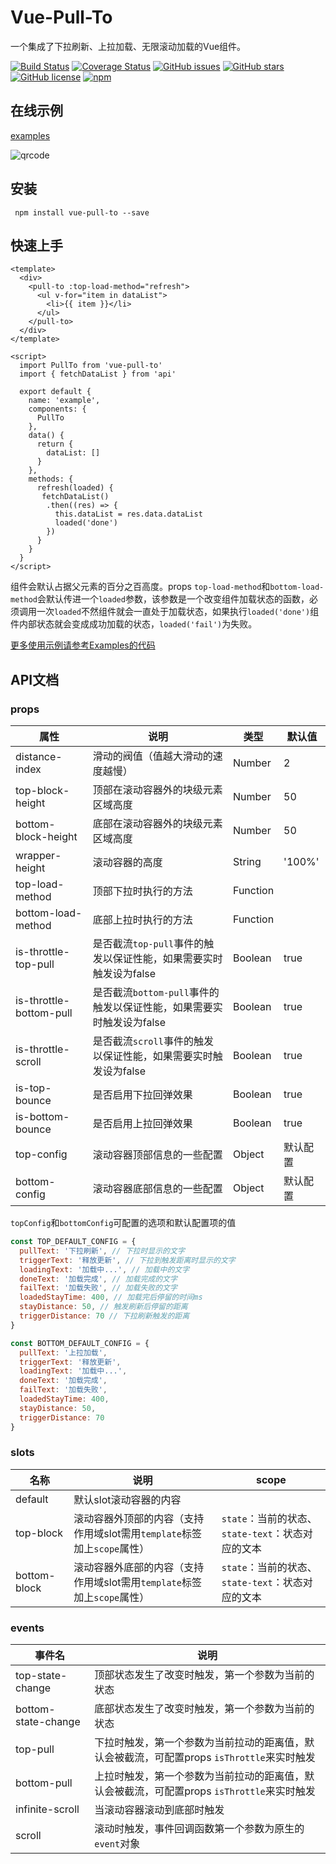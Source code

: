 # Vue-Pull-To
一个集成了下拉刷新、上拉加载、无限滚动加载的Vue组件。

[![Build Status](https://travis-ci.org/stackjie/vue-pull-to.svg?branch=master)](https://travis-ci.org/stackjie/vue-pull-to)
[![Coverage Status](https://coveralls.io/repos/github/stackjie/vue-pull-to/badge.svg?branch=master)](https://coveralls.io/github/stackjie/vue-pull-to?branch=master)
[![GitHub issues](https://img.shields.io/github/issues/stackjie/vue-pull-to.svg)](https://github.com/stackjie/vue-pull-to/issues)
[![GitHub stars](https://img.shields.io/github/stars/stackjie/vue-pull-to.svg)](https://github.com/stackjie/vue-pull-to/stargazers)
[![GitHub license](https://img.shields.io/badge/license-MIT-blue.svg)](https://github.com/stackjie/vue-pull-to/master/LICENSE)
[![npm](https://img.shields.io/npm/v/vue-pull-to.svg)](https://www.npmjs.com/package/vue-pull-to)

## 在线示例
[examples](http://www.vuepullto.top)

![qrcode](http://ot6wx4ryg.bkt.clouddn.com/vuepullto_qrcode.png)

## 安装
```
 npm install vue-pull-to --save
```

## 快速上手
``` vue
<template>
  <div>
    <pull-to :top-load-method="refresh">
      <ul v-for="item in dataList">
        <li>{{ item }}</li>
      </ul>
    </pull-to>
  </div> 
</template>

<script>
  import PullTo from 'vue-pull-to'
  import { fetchDataList } from 'api'
  
  export default {
    name: 'example',
    components: {
      PullTo
    },
    data() {
      return {
        dataList: []
      }
    },
    methods: {
      refresh(loaded) {
       fetchDataList()
        .then((res) => {
          this.dataList = res.data.dataList
          loaded('done')
        })
      }
    }
  }
</script>
 ```
组件会默认占据父元素的百分之百高度。props `top-load-method`和`bottom-load-method`会默认传进一个`loaded`参数，该参数是一个改变组件加载状态的函数，必须调用一次`loaded`不然组件就会一直处于加载状态，如果执行`loaded('done')`组件内部状态就会变成成功加载的状态，`loaded('fail')`为失败。

[更多使用示例请参考Examples的代码](https://github.com/stackjie/vue-pull-to/tree/master/examples)
 
 ## API文档
 
 ### props
| 属性 | 说明 | 类型 | 默认值 |
| --- | --- | --- | --- | 
| distance-index | 滑动的阀值（值越大滑动的速度越慢） | Number | 2 |
| top-block-height | 顶部在滚动容器外的块级元素区域高度 | Number | 50 |
| bottom-block-height | 底部在滚动容器外的块级元素区域高度 | Number | 50 |
| wrapper-height | 滚动容器的高度 | String | '100%' |
| top-load-method | 顶部下拉时执行的方法 | Function | |
| bottom-load-method | 底部上拉时执行的方法 | Function | |
| is-throttle-top-pull | 是否截流`top-pull`事件的触发以保证性能，如果需要实时触发设为false | Boolean | true |
| is-throttle-bottom-pull | 是否截流`bottom-pull`事件的触发以保证性能，如果需要实时触发设为false | Boolean | true |
| is-throttle-scroll | 是否截流`scroll`事件的触发以保证性能，如果需要实时触发设为false | Boolean | true |
| is-top-bounce | 是否启用下拉回弹效果 | Boolean | true |
| is-bottom-bounce | 是否启用上拉回弹效果 | Boolean | true |
| top-config | 滚动容器顶部信息的一些配置 | Object | 默认配置 |
| bottom-config | 滚动容器底部信息的一些配置 | Object | 默认配置 |

`topConfig`和`bottomConfig`可配置的选项和默认配置项的值
``` javascript
const TOP_DEFAULT_CONFIG = {
  pullText: '下拉刷新', // 下拉时显示的文字
  triggerText: '释放更新', // 下拉到触发距离时显示的文字
  loadingText: '加载中...', // 加载中的文字
  doneText: '加载完成', // 加载完成的文字
  failText: '加载失败', // 加载失败的文字
  loadedStayTime: 400, // 加载完后停留的时间ms
  stayDistance: 50, // 触发刷新后停留的距离
  triggerDistance: 70 // 下拉刷新触发的距离
}

const BOTTOM_DEFAULT_CONFIG = {
  pullText: '上拉加载',
  triggerText: '释放更新',
  loadingText: '加载中...',
  doneText: '加载完成',
  failText: '加载失败',
  loadedStayTime: 400,
  stayDistance: 50,
  triggerDistance: 70
}
```
 ### slots
| 名称 | 说明 | scope |
| --- | --- | --- |
| default | 默认slot滚动容器的内容 |
| top-block | 滚动容器外顶部的内容（支持作用域slot需用`template`标签加上`scope`属性）| `state`：当前的状态、`state-text`：状态对应的文本 |
| bottom-block | 滚动容器外底部的内容（支持作用域slot需用`template`标签加上`scope`属性）| `state`：当前的状态、`state-text`：状态对应的文本 |

 ### events
| 事件名 | 说明 |
| --- | --- |
| top-state-change | 顶部状态发生了改变时触发，第一个参数为当前的状态 |
| bottom-state-change | 底部状态发生了改变时触发，第一个参数为当前的状态 |
| top-pull | 下拉时触发，第一个参数为当前拉动的距离值，默认会被截流，可配置props `isThrottle`来实时触发 |
| bottom-pull | 上拉时触发，第一个参数为当前拉动的距离值，默认会被截流，可配置props `isThrottle`来实时触发 |
| infinite-scroll | 当滚动容器滚动到底部时触发 |
| scroll | 滚动时触发，事件回调函数第一个参数为原生的`event`对象 |
